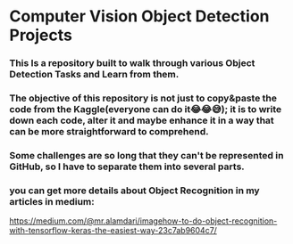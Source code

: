 # Computer Vision Object Detection Projects

### This Is a repository built to walk through various Object Detection Tasks and Learn from them.
### The objective of this repository is not just to copy&paste the code from the Kaggle(everyone can do it😂😂😅); it is to write down each code, alter it and maybe enhance it in a way that can be more straightforward to comprehend.


### Some challenges are so long that they can't be represented in GitHub, so I have to separate them into several parts.

### you can get more details about Object Recognition in my articles in medium:


https://medium.com/@mr.alamdari/imagehow-to-do-object-recognition-with-tensorflow-keras-the-easiest-way-23c7ab9604c7/
